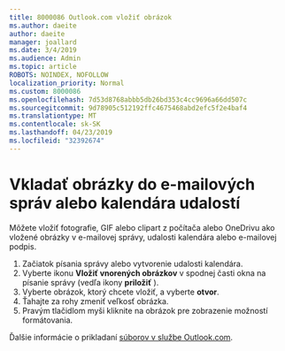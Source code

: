 ```yaml
---
title: 8000086 Outlook.com vložiť obrázok
ms.author: daeite
author: daeite
manager: joallard
ms.date: 3/4/2019
ms.audience: Admin
ms.topic: article
ROBOTS: NOINDEX, NOFOLLOW
localization_priority: Normal
ms.custom: 8000086
ms.openlocfilehash: 7d53d8768abbb5db26bd353c4cc9696a66dd507c
ms.sourcegitcommit: 9d78905c512192ffc4675468abd2efc5f2e4baf4
ms.translationtype: MT
ms.contentlocale: sk-SK
ms.lasthandoff: 04/23/2019
ms.locfileid: "32392674"
---
```

# <a name="insert-pictures-in-an-email-message-or-calendar-event"></a>Vkladať obrázky do e-mailových správ alebo kalendára udalostí

Môžete vložiť fotografie, GIF alebo clipart z počítača alebo OneDrivu ako vložené obrázky v e-mailovej správy, udalosti kalendára alebo e-mailovej podpis.

1. Začiatok písania správy alebo vytvorenie udalosti kalendára.
2. Vyberte ikonu **Vložiť vnorených obrázkov** v spodnej časti okna na písanie správy (vedľa ikony **priložiť** ).
3. Vyberte obrázok, ktorý chcete vložiť, a vyberte **otvor**.
4. Ťahajte za rohy zmeniť veľkosť obrázka.
5. Pravým tlačidlom myši kliknite na obrázok pre zobrazenie možností formátovania.

Ďalšie informácie o prikladaní [súborov v službe Outlook.com](https://support.office.com/article/8d7c1ea7-4e5f-44ce-bb6e-c5fcc92ba9ab).